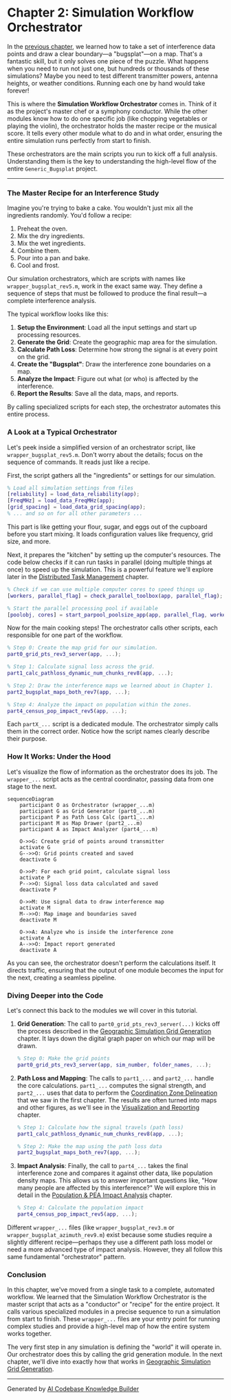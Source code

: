 # Chapter 2: Simulation Workflow Orchestrator

In the [previous chapter](01_coordination_zone_delineation_.md), we learned how to take a set of interference data points and draw a clear boundary—a "bugsplat"—on a map. That's a fantastic skill, but it only solves one piece of the puzzle. What happens when you need to run not just one, but hundreds or thousands of these simulations? Maybe you need to test different transmitter powers, antenna heights, or weather conditions. Running each one by hand would take forever!

This is where the **Simulation Workflow Orchestrator** comes in. Think of it as the project's master chef or a symphony conductor. While the other modules know how to do one specific job (like chopping vegetables or playing the violin), the orchestrator holds the master recipe or the musical score. It tells every other module what to do and in what order, ensuring the entire simulation runs perfectly from start to finish.

These orchestrators are the main scripts you run to kick off a full analysis. Understanding them is the key to understanding the high-level flow of the entire `Generic_Bugsplat` project.

---

### The Master Recipe for an Interference Study

Imagine you're trying to bake a cake. You wouldn't just mix all the ingredients randomly. You'd follow a recipe:
1.  Preheat the oven.
2.  Mix the dry ingredients.
3.  Mix the wet ingredients.
4.  Combine them.
5.  Pour into a pan and bake.
6.  Cool and frost.

Our simulation orchestrators, which are scripts with names like `wrapper_bugsplat_rev5.m`, work in the exact same way. They define a sequence of steps that must be followed to produce the final result—a complete interference analysis.

The typical workflow looks like this:
1.  **Setup the Environment**: Load all the input settings and start up processing resources.
2.  **Generate the Grid**: Create the geographic map area for the simulation.
3.  **Calculate Path Loss**: Determine how strong the signal is at every point on the grid.
4.  **Create the "Bugsplat"**: Draw the interference zone boundaries on a map.
5.  **Analyze the Impact**: Figure out what (or who) is affected by the interference.
6.  **Report the Results**: Save all the data, maps, and reports.

By calling specialized scripts for each step, the orchestrator automates this entire process.

### A Look at a Typical Orchestrator

Let's peek inside a simplified version of an orchestrator script, like `wrapper_bugsplat_rev5.m`. Don't worry about the details; focus on the sequence of commands. It reads just like a recipe.

First, the script gathers all the "ingredients" or settings for our simulation.

```matlab
% Load all simulation settings from files
[reliability] = load_data_reliability(app);
[FreqMHz] = load_data_FreqMHz(app);
[grid_spacing] = load_data_grid_spacing(app);
% ... and so on for all other parameters ...
```
This part is like getting your flour, sugar, and eggs out of the cupboard before you start mixing. It loads configuration values like frequency, grid size, and more.

Next, it prepares the "kitchen" by setting up the computer's resources. The code below checks if it can run tasks in parallel (doing multiple things at once) to speed up the simulation. This is a powerful feature we'll explore later in the [Distributed Task Management](08_distributed_task_management_.md) chapter.

```matlab
% Check if we can use multiple computer cores to speed things up
[workers, parallel_flag] = check_parallel_toolbox(app, parallel_flag);

% Start the parallel processing pool if available
[poolobj, cores] = start_parpool_poolsize_app(app, parallel_flag, workers);
```

Now for the main cooking steps! The orchestrator calls other scripts, each responsible for one part of the workflow.

```matlab
% Step 0: Create the map grid for our simulation.
part0_grid_pts_rev3_server(app, ...);

% Step 1: Calculate signal loss across the grid.
part1_calc_pathloss_dynamic_num_chunks_rev8(app, ...);

% Step 2: Draw the interference maps we learned about in Chapter 1.
part2_bugsplat_maps_both_rev7(app, ...);

% Step 4: Analyze the impact on population within the zones.
part4_census_pop_impact_rev5(app, ...);
```
Each `partX_...` script is a dedicated module. The orchestrator simply calls them in the correct order. Notice how the script names clearly describe their purpose.

### How It Works: Under the Hood

Let's visualize the flow of information as the orchestrator does its job. The `wrapper_...` script acts as the central coordinator, passing data from one stage to the next.

```mermaid
sequenceDiagram
    participant O as Orchestrator (wrapper_...m)
    participant G as Grid Generator (part0_...m)
    participant P as Path Loss Calc (part1_...m)
    participant M as Map Drawer (part2_...m)
    participant A as Impact Analyzer (part4_...m)

    O->>G: Create grid of points around transmitter
    activate G
    G-->>O: Grid points created and saved
    deactivate G

    O->>P: For each grid point, calculate signal loss
    activate P
    P-->>O: Signal loss data calculated and saved
    deactivate P

    O->>M: Use signal data to draw interference map
    activate M
    M-->>O: Map image and boundaries saved
    deactivate M

    O->>A: Analyze who is inside the interference zone
    activate A
    A-->>O: Impact report generated
    deactivate A
```

As you can see, the orchestrator doesn't perform the calculations itself. It directs traffic, ensuring that the output of one module becomes the input for the next, creating a seamless pipeline.

### Diving Deeper into the Code

Let's connect this back to the modules we will cover in this tutorial.

1.  **Grid Generation**: The call to `part0_grid_pts_rev3_server(...)` kicks off the process described in the [Geographic Simulation Grid Generation](03_geographic_simulation_grid_generation_.md) chapter. It lays down the digital graph paper on which our map will be drawn.

    ```matlab
    % Step 0: Make the grid points
    part0_grid_pts_rev3_server(app, sim_number, folder_names, ...);
    ```

2.  **Path Loss and Mapping**: The calls to `part1_...` and `part2_...` handle the core calculations. `part1_...` computes the signal strength, and `part2_...` uses that data to perform the [Coordination Zone Delineation](01_coordination_zone_delineation_.md) that we saw in the first chapter. The results are often turned into maps and other figures, as we'll see in the [Visualization and Reporting](05_visualization_and_reporting_.md) chapter.

    ```matlab
    % Step 1: Calculate how the signal travels (path loss)
    part1_calc_pathloss_dynamic_num_chunks_rev8(app, ...);
    
    % Step 2: Make the map using the path loss data
    part2_bugsplat_maps_both_rev7(app, ...);
    ```

3.  **Impact Analysis**: Finally, the call to `part4_...` takes the final interference zone and compares it against other data, like population density maps. This allows us to answer important questions like, "How many people are affected by this interference?" We will explore this in detail in the [Population & PEA Impact Analysis](04_population___pea_impact_analysis_.md) chapter.

    ```matlab
    % Step 4: Calculate the population impact
    part4_census_pop_impact_rev5(app, ...);
    ```

Different `wrapper_...` files (like `wrapper_bugsplat_rev3.m` or `wrapper_bugsplat_azimuth_rev9.m`) exist because some studies require a slightly different recipe—perhaps they use a different path loss model or need a more advanced type of impact analysis. However, they all follow this same fundamental "orchestrator" pattern.

### Conclusion

In this chapter, we've moved from a single task to a complete, automated workflow. We learned that the Simulation Workflow Orchestrator is the master script that acts as a "conductor" or "recipe" for the entire project. It calls various specialized modules in a precise sequence to run a simulation from start to finish. These `wrapper_...` files are your entry point for running complex studies and provide a high-level map of how the entire system works together.

The very first step in any simulation is defining the "world" it will operate in. Our orchestrator does this by calling the grid generation module. In the next chapter, we'll dive into exactly how that works in [Geographic Simulation Grid Generation](03_geographic_simulation_grid_generation_.md).

---

Generated by [AI Codebase Knowledge Builder](https://github.com/The-Pocket/Tutorial-Codebase-Knowledge)